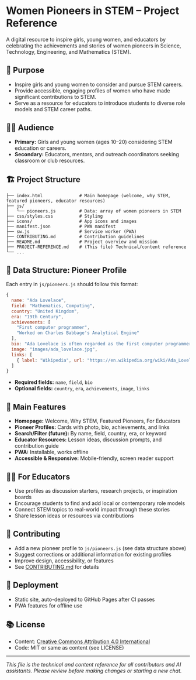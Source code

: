 
# Women Pioneers in STEM – Project Reference

A digital resource to inspire girls, young women, and educators by celebrating the achievements and stories of women pioneers in Science, Technology, Engineering, and Mathematics (STEM).

## 🎯 Purpose
- Inspire girls and young women to consider and pursue STEM careers.
- Provide accessible, engaging profiles of women who have made significant contributions to STEM.
- Serve as a resource for educators to introduce students to diverse role models and STEM career paths.

## 👩‍🔬 Audience
- **Primary:** Girls and young women (ages 10–20) considering STEM education or careers.
- **Secondary:** Educators, mentors, and outreach coordinators seeking classroom or club resources.

## 🏗️ Project Structure
```
├── index.html              # Main homepage (welcome, why STEM, featured pioneers, educator resources)
├── js/
│   └── pioneers.js         # Data: array of women pioneers in STEM
├── css/styles.css          # Styling
├── icons/                  # App icons and images
├── manifest.json           # PWA manifest
├── sw.js                   # Service worker (PWA)
├── CONTRIBUTING.md         # Contribution guidelines
├── README.md               # Project overview and mission
├── PROJECT-REFERENCE.md    # (This file) Technical/content reference
└── ...
```

## 📝 Data Structure: Pioneer Profile
Each entry in `js/pioneers.js` should follow this format:
```js
{
  name: "Ada Lovelace",
  field: "Mathematics, Computing",
  country: "United Kingdom",
  era: "19th Century",
  achievements: [
    "First computer programmer",
    "Worked on Charles Babbage's Analytical Engine"
  ],
  bio: "Ada Lovelace is often regarded as the first computer programmer for her work on Charles Babbage's early mechanical general-purpose computer, the Analytical Engine.",
  image: "images/ada_lovelace.jpg",
  links: [
    { label: "Wikipedia", url: "https://en.wikipedia.org/wiki/Ada_Lovelace" }
  ]
}
```
- **Required fields:** `name`, `field`, `bio`
- **Optional fields:** `country`, `era`, `achievements`, `image`, `links`

## 🌟 Main Features
- **Homepage:** Welcome, Why STEM, Featured Pioneers, For Educators
- **Pioneer Profiles:** Cards with photo, bio, achievements, and links
- **Search/Filter (future):** By name, field, country, era, or keyword
- **Educator Resources:** Lesson ideas, discussion prompts, and contribution guide
- **PWA:** Installable, works offline
- **Accessible & Responsive:** Mobile-friendly, screen reader support

## 🧑‍🏫 For Educators
- Use profiles as discussion starters, research projects, or inspiration boards
- Encourage students to find and add local or contemporary role models
- Connect STEM topics to real-world impact through these stories
- Share lesson ideas or resources via contributions

## 🤝 Contributing
- Add a new pioneer profile to `js/pioneers.js` (see data structure above)
- Suggest corrections or additional information for existing profiles
- Improve design, accessibility, or features
- See [CONTRIBUTING.md](CONTRIBUTING.md) for details

## 🚀 Deployment
- Static site, auto-deployed to GitHub Pages after CI passes
- PWA features for offline use

## 📚 License
- Content: [Creative Commons Attribution 4.0 International](https://creativecommons.org/licenses/by/4.0/)
- Code: MIT or same as content (see LICENSE)

---

*This file is the technical and content reference for all contributors and AI assistants. Please review before making changes or starting a new chat.*